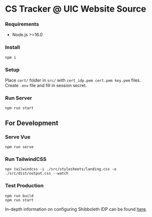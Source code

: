 
# CS Tracker @ UIC Website Source

### Requirements

- Node.js >=16.0

### Install

```cli
npm i
```

### Setup

Place `cert/` folder in `src/` with `cert_idp.pem cert.pem key.pem` files.  
Create `.env` file and fill in session secret.

### Run Server

```cli
npm run start
```

## For Development

### Serve Vue

```cli
npm run serve
```

### Run TailwindCSS

```cli
npx tailwindcss -i ./src/stylesheets/landing.css -o ./src/dist/output.css --watch
```

### Test Production

```cli
npm run build
npm run start
```

In-depth information on configuring Shibboleth IDP can be found [here](https://github.com/ritstudentgovernment/passport-saml-example/blob/master/README.md).
